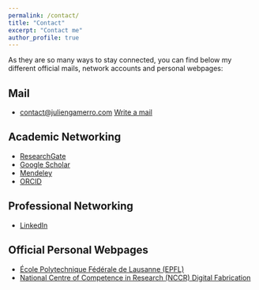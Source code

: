```yaml
---
permalink: /contact/
title: "Contact"
excerpt: "Contact me"
author_profile: true
---
```

As they are so many ways to stay connected, you can find below my different official mails, network accounts and personal webpages:

Mail
------
* contact@juliengamerro.com    [Write a mail](mailto:contact@juliengamerro.com)

Academic Networking
------
* [ResearchGate](https://www.researchgate.net/profile/Julien_Gamerro)
* [Google Scholar](https://scholar.google.com/citations?user=OdyQHEEAAAAJ&hl=en)
* [Mendeley](https://www.mendeley.com/profiles/julien-gamerro/)
* [ORCID](https://orcid.org/0000-0001-7802-5345)

Professional Networking
------
* [LinkedIn](https://www.linkedin.com/in/juliengamerro/?locale=en_US)

Official Personal Webpages
------
* [École Polytechnique Fédérale de Lausanne (EPFL)](https://people.epfl.ch/julien.gamerro?lang=en)
* [National Centre of Competence in Research (NCCR) Digital Fabrication](https://dfab.ch/people/julien-gamerro-3)
